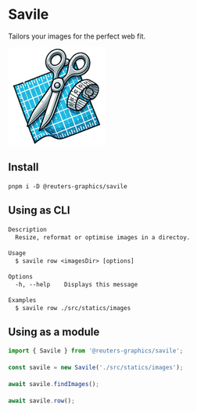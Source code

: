 # Savile

Tailors your images for the perfect web fit.

![](./logo.png)

## Install

```console
pnpm i -D @reuters-graphics/savile
```

## Using as CLI

```console
Description
  Resize, reformat or optimise images in a directoy.

Usage
  $ savile row <imagesDir> [options]

Options
  -h, --help    Displays this message

Examples
  $ savile row ./src/statics/images
```

## Using as a module

```typescript
import { Savile } from '@reuters-graphics/savile';

const savile = new Savile('./src/statics/images');

await savile.findImages();

await savile.row();
```